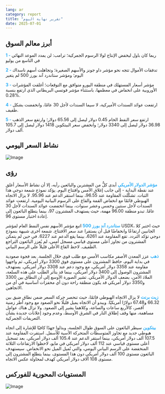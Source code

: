 ```yaml
---
lang: ar
category: report
title: "تقرير نهاية اليوم"
date: 2025-07-01
---
```



<h2>أبرز معالم السوق</h2>
<strong style="color: #2caef7;">1 - </strong> ربما كان باول ليخفض الإنتاج لولا الرسوم الجمركية؛ ترامب: لن يمدد الموعد النهائي في التاسع من يوليو

<strong style="color: #2caef7;">2 - </strong> تدفقات الأموال تتجه نحو مؤشر داو جونز والأسهم الصغيرة؛ وتجاهلت أسهم ناسداك اليوم؛ ومؤشر ستاندرد آند بورز 500 لم يتغير

<strong style="color: #2caef7;">3 - </strong> مؤشر أسعار المستهلك في منطقة اليورو متوافق مع التوقعات؛ أغلقت المؤشرات الأوروبية على انخفاض في معظمها، باستثناء مؤشر فوتسي البريطاني الذي ارتفع بنسبة 0.28%.

<strong style="color: #2caef7;">4 - </strong> ارتفعت عوائد السندات الأميركية، لا سيما السندات لأجل 30 عامًا، وانخفضت بشكل طفيف.

<strong style="color: #2caef7;">5 - </strong> ارتفع سعر النفط الخام 0.45 دولار ليصل إلى 65.56 دولار؛ وارتفع سعر الذهب 36.98 دولار ليصل إلى 3340 دولار؛ وانخفض سعر البيتكوين 1418 دولار ليصل إلى 105.7 ألف دولار.



<h2>نشاط السعر اليومي</h2>
<img src="https://markleighedu.github.io/img/Jul-2025/01-Jul-2025/price.jpg" alt="Image"/>

<h2>رؤى</h2>
<strong style="color: #2caef7;">مؤشر الدولار الأمريكي</strong> أبدى كلٌّ من المشترين والبائعين رأيه، إلا أن نشاط الأسعار أغلق عند نقطة البداية - إلى جانب إغلاق الأمس وافتتاح اليوم. يؤكد نموذج شمعة دوجي هذا الثبات. تشكّلت المقاومة عند 96.55، بينما استقر الدعم عند 95.96. لا يزال الاتجاه الهبوطي قائمًا مع انخفاض القمة والقاع على الرسوم البيانية اليومية. ارتفعت عوائد السندات لأجل سنتين وخمس وعشر سنوات، بينما انخفضت عوائد السندات لأجل 30 عامًا. تبدو منطقة 96.00 مهمة، حيث يستهدف المشترون 97، بينما يتطلع البائعون إلى إعادة اختبار مستوى 96.

<strong style="color: #2caef7;">ستاندرد آند بورز 500</strong> اتبع مؤشر الأسهم نفس النمط العام لمؤشر USDX، حيث اختبر كلا الجانبين ارتفاعًا وانخفاضًا قبل أن يستقرا عند سعر الافتتاح. شمعة أخرى شبيهة بنموذج دوجي تؤكد التردد. تقع المقاومة عند 6261، بينما يقع الدعم عند 6227. في حين لم يتمكن المشترون من تجاوز أعلى مستوى قياسي مسجل أمس، لم يُعزز البائعون التراجع الطفيف. لاحظ القاع الأعلى قليلاً على الرسم البياني.

<strong style="color: #2caef7;">ذهب</strong> عزز المعدن الأصفر مكاسب الأمس مع طلب قوي خلال الجلسة. بعد فجوة صعودية في بداية اليوم، حافظ المشترون على مستوى فوق 3300 دولار أمريكي، ثم واجهوا مقاومة عند 3358 دولار أمريكي، مع وجود دعم عند 3308 دولار أمريكي. يستهدف المشترون الوصول إلى 3400 دولار أمريكي، بينما قد يتأثر الطلب على هذه السلعة، الملاذ الآمن، بضعف الدولار الأمريكي. تشير الصورة الأوسع إلى أن النطاق بين 3300 و3350 دولار أمريكي قد يكون منطقة راحة دون أي محفزات أساسية في أي من الاتجاهين.

<strong style="color: #2caef7;">زيت برنت</strong> لا يزال الاتجاه الهبوطي قائمًا، حيث تنحصر حركة السعر ضمن نطاق ضيق بين 66.32 و67.48 دولارًا أمريكيًا. ويبدو أن الاتجاه يميل قليلًا نحو الصعود مع وجود أطر زمنية أقصر، كالأربع ساعات والساعة، وكلاهما يشير إلى الصعود. ولا تزال هناك عوامل مساهمة، منها وقف إطلاق النار في الشرق الأوسط، وعدم وجود إعلانات جديدة بشأن التعريفات الجمركية.

<strong style="color: #2caef7;">بيتكوين</strong> سيطر البائعون على السوق طوال الجلسة، وبذلوا جهدًا كافيًا للإشارة إلى اتجاه هبوطي جديد مع تجاوز المتوسطات المتحركة الأسية للأسفل. استقرت المقاومة عند 107.5 ألف دولار أمريكي، بينما استقر الدعم عند 105.4 ألف دولار أمريكي. بعد تسجيل أعلى مستوى قياسي عند 112 ألف دولار أمريكي في مايو، لاحظوا الارتفاعات الثلاثة المنخفضة على الرسم البياني اليومي، والتي تُميل الميل نحو الانخفاض. سيستهدف البائعون مستوى 100 ألف دولار أمريكي دون هذا المستوى، بينما يتطلع المشترون إلى مستوى 108 آلاف دولار أمريكي كهدف لمحاولة عكس الاتجاه.



<h2>المستويات المحورية للفوركس</h2>
<img src="https://markleighedu.github.io/img/Jul-2025/01-Jul-2025/pivot.jpg" alt="Image"/>